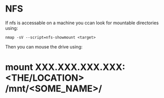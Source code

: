 # NFS
If nfs is accessable on a machine you ccan look for mountable directories using:
```
nmap -sV --script=nfs-showmount <target>
```

Then you can mouse the drive using:
# mount XXX.XXX.XXX.XXX:<THE/LOCATION> /mnt/<SOME_NAME>/

